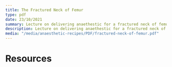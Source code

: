 ```yaml
---
title: The Fractured Neck of Femur
type: pdf
date: 23/10/2021
summary: Lecture on delivering anaethestic for a fractured neck of femur.
description: Lecture on delivering anaethestic for a fractured neck of femur.
media: "/media/anaesthetic-recipes/PDF/fractured-neck-of-femur.pdf"
---
```


# Resources
